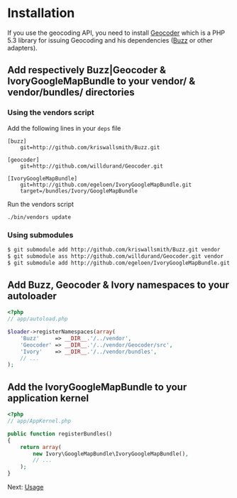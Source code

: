 # Installation

If you use the geocoding API, you need to install [Geocoder](http://github.com/willdurand/Geocoder.git) which is a PHP 5.3 library for issuing Geocoding and his dependencies ([Buzz](https://github.com/kriswallsmith/Buzz) or other adapters).

## Add respectively Buzz|Geocoder & IvoryGoogleMapBundle to your vendor/ & vendor/bundles/ directories

### Using the vendors script

Add the following lines in your ``deps`` file

```
[buzz]
    git=http://github.com/kriswallsmith/Buzz.git

[geocoder]
    git=http://github.com/willdurand/Geocoder.git

[IvoryGoogleMapBundle]
    git=http://github.com/egeloen/IvoryGoogleMapBundle.git
    target=/bundles/Ivory/GoogleMapBundle
```

Run the vendors script

    ./bin/vendors update

### Using submodules

``` bash
$ git submodule add http://github.com/kriswallsmith/Buzz.git vendor
$ git submodule ass http://github.com/willdurand/Geocoder.git vendor
$ git submodule add http://github.com/egeloen/IvoryGoogleMapBundle.git vendor/bundles/Ivory/GoogleMapBundle
```

## Add Buzz, Geocoder & Ivory namespaces to your autoloader

``` php
<?php
// app/autoload.php

$loader->registerNamespaces(array(
    'Buzz'     => __DIR__.'/../vendor',
    'Geocoder' => __DIR__.'/../vendor/Geocoder/src',
    'Ivory'    => __DIR__.'/../vendor/bundles',
    // ...
);
```

## Add the IvoryGoogleMapBundle to your application kernel

``` php
<?php
// app/AppKernel.php

public function registerBundles()
{
    return array(
        new Ivory\GoogleMapBundle\IvoryGoogleMapBundle(),
        // ...
    );
}
```

Next: [Usage](http://github.com/egeloen/IvoryGoogleMapBundle/blob/master/Resources/doc/usage.md)
